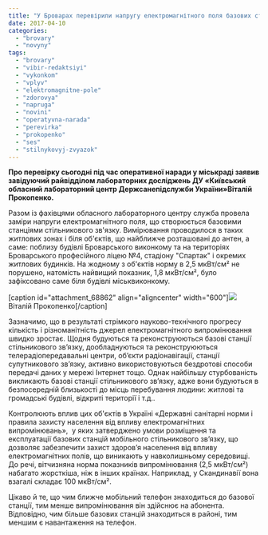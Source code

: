 ```yaml
---
title: "У Броварах перевірили напругу електромагнітного поля базових станцій стільникового зв'язку"
date: 2017-04-10
categories: 
  - "brovary"
  - "novyny"
tags: 
  - "brovary"
  - "vibir-redaktsiyi"
  - "vykonkom"
  - "vplyv"
  - "elektromagnitne-pole"
  - "zdorovya"
  - "napruga"
  - "novini"
  - "operatyvna-narada"
  - "perevirka"
  - "prokopenko"
  - "ses"
  - "stilnykovyj-zvyazok"
---
```


**Про перевірку сьогодні під час оперативної наради у міськраді заявив завідуючий райвідділом лабораторних досліджень ДУ «Київський обласний лабораторний центр Держсанепідслужби України»Віталій Прокопенко.**

Разом із фахівцями обласного лабораторного центру служба провела заміри напруги електромагнітного поля, що створюється базовими станціями стільникового зв'язку. Вимірювання проводилося в таких житлових зонах і біля об'єктів, що найближче розташовані до антен, а саме: поблизу будівлі Броварського виконкому та на територіях Броварського професійного ліцею №4, стадіону "Спартак" і окремих житлових будинків. На жодному з об'єктів норму в 2,5 мкВт/см² не порушено, натомість найвищий показник, 1,8 мкВт/см², було зафіксовано саме біля будівлі міськвиконкому.

\[caption id="attachment\_68862" align="aligncenter" width="600"\]![](https://mpz.brovary.org/wp-content/uploads/2017/04/IMG_0266.jpg) Віталій Прокопенко\[/caption\]

Зазначимо, що в результаті стрімкого науково-технічного прогресу кількість і різноманітність джерел електромагнітного випромінювання швидко зростає. Щодня будуються та реконструюються базові станції стільникового зв’язку, дообладнуються та реконструюються телерадіопередавальні центри, об’єкти радіонавігації, станції супутникового зв’язку, активно використовуються бездротові способи передачі даних у мережі Інтернет тощо. Однак найбільшу стурбованість викликають базові станції стільникового зв’язку, адже вони будуються в безпосередній близькості до місць перебування людини: житлові та громадські будівлі, відкриті території і т.д..

Контролюють вплив цих об'єктів в Україні «Державні санітарні норми і правила захисту населення від впливу електромагнітних випромінювань»,  у яких затверджено умови розміщення та експлуатації базових станцій мобільного стільникового зв’язку, що дозволяє забезпечити захист здоров’я населення від впливу електромагнітних полів, що виникають у навколишньому середовищі. До речі, вітчизняна норма показників випромінювання (2,5 мкВт/см²) набагато жорсткіша, ніж в інших країнах. Наприклад, у Скандинавії вона взагалі складає 100 мкВт/см².

Цікаво й те, що чим ближче мобільний телефон знаходиться до базової станції, тим менше випромінювання він здійснює на абонента. Відповідно, чим більше базових станцій знаходиться в районі, тим меншим є навантаження на телефон.
